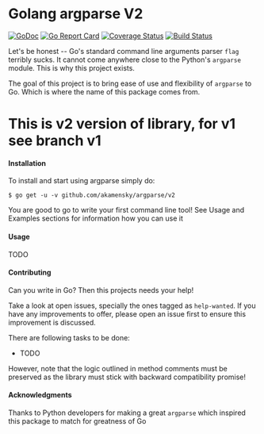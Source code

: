 # Golang argparse V2

[![GoDoc](https://godoc.org/github.com/akamensky/argparse/v2?status.svg)](https://godoc.org/github.com/akamensky/argparse/v2) [![Go Report Card](https://goreportcard.com/badge/github.com/akamensky/argparse/v2)](https://goreportcard.com/report/github.com/akamensky/argparse/v2) [![Coverage Status](https://coveralls.io/repos/github/akamensky/argparse/badge.svg?branch=master)](https://coveralls.io/github/akamensky/argparse?branch=master) [![Build Status](https://travis-ci.org/akamensky/argparse.svg?branch=master)](https://travis-ci.org/akamensky/argparse/v2)

Let's be honest -- Go's standard command line arguments parser `flag` terribly sucks. 
It cannot come anywhere close to the Python's `argparse` module. This is why this project exists.

The goal of this project is to bring ease of use and flexibility of `argparse` to Go. 
Which is where the name of this package comes from.

# This is v2 version of library, for v1 see branch v1

#### Installation

To install and start using argparse simply do:

```
$ go get -u -v github.com/akamensky/argparse/v2
```

You are good to go to write your first command line tool!
See Usage and Examples sections for information how you can use it

#### Usage

TODO

#### Contributing

Can you write in Go? Then this projects needs your help!

Take a look at open issues, specially the ones tagged as `help-wanted`.
If you have any improvements to offer, please open an issue first to ensure this improvement is discussed.

There are following tasks to be done:
* TODO

However, note that the logic outlined in method comments must be preserved 
as the library must stick with backward compatibility promise!

#### Acknowledgments

Thanks to Python developers for making a great `argparse` which inspired this package to match for greatness of Go
